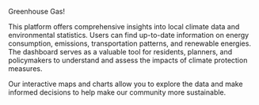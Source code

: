 Greenhouse Gas! 
 
This platform offers comprehensive insights into local climate data and environmental statistics. Users can find up-to-date information on energy consumption, emissions, transportation patterns, and renewable energies. The dashboard serves as a valuable tool for residents, planners, and policymakers to understand and assess the impacts of climate protection measures. 

Our interactive maps and charts allow you to explore the data and make informed decisions to help make our community more sustainable.
